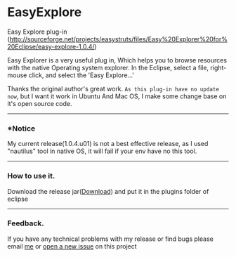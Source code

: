 EasyExplore
===========

Easy Explore plug-in (http://sourceforge.net/projects/easystruts/files/Easy%20Explorer%20for%20Eclipse/easy-explore-1.0.4/)

Easy Explorer is a very useful plug in, Which helps you to browse resources with the native Operating system explorer. In the Eclipse, select a file, right-mouse click, and select the 'Easy Explore...'

Thanks the original author's great work. `As this plug-in have no update now`, but I want it work in Ubuntu And Mac OS, I make some change base on it's open source code. 

---

### *Notice

My current release(1.0.4.u01) is not a best effective release, as I used "nautilus" tool in native OS, it will fail if your env have no this tool.


---

### How to use it.


Download the release jar([Download](https://github.com/houdejun214/EasyExplore/releases/download/1.0.4.u01/org.sf.easyexplore_1.0.4.u01.jar)) and put it in the plugins folder of eclipse

---

### Feedback.

If you have any technical problems with my release or find bugs please email [me](houdejun214@gmail.com) or [open a new issue](https://github.com/houdejun214/EasyExplore/issues/new) on this
project
